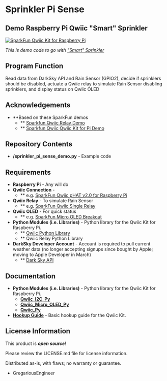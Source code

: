 Sprinkler Pi Sense
========================================
Demo Raspberry Pi Qwiic "Smart" Sprinkler
----------------

[![SparkFun Qwiic Kit for Raspberry Pi](https://cdn.sparkfun.com//assets/parts/1/5/7/6/5/16841-SparkFun_Qwiic_Starter_Kit_for_Raspberry_Pi-02.jpg)](https://www.sparkfun.com/products/16841)

*This is demo code to go with* [*"Smart" Sprinkler*](https://www.gregariousengineering.com/2022/12/smart-sprinkler.html)

Program Function
---------------
Read data from DarkSky API and Rain Sensor (GPIO2), decide if sprinklers should be disabled, 
actuate a Qwiic relay to simulate Rain Sensor disabling sprinklers, and display status on Qwiic OLED

Acknowledgements
----------------
* **Based on these SparkFun demos
    * ** [Sparkfun Qwiic Relay Demo](https://github.com/sparkfun/Qwiic_Relay_Py)
    * ** [Sparkfun Qwiic Qwiic Kit for Pi Demo](https://github.com/sparkfun/Qwiic-Kit-for-Pi)

Repository Contents
-------------------
* **/sprinkler_pi_sense_demo.py** - Example code 

Requirements
--------------
* **Raspberry Pi** - Any will do
* **Qwiic Connection** - 
   * ** e.g. [SparkFun Qwiic pHAT v2.0 for Raspberry Pi](https://www.sparkfun.com/products/15945)
* **Qwiic Relay** - To simulate Rain Sensor
   * ** e.g. [SparkFun Qwiic Single Relay ](https://www.sparkfun.com/products/15093)
* **Qwiic OLED** - For quick status
   * ** e.g. [SparkFun Micro OLED Breakout](https://www.sparkfun.com/products/14532)
* **Python Modules (i.e. Libraries)** - Python library for the Qwiic Kit for Raspberry Pi.
   * ** [Qwiic Python Library](https://github.com/sparkfun/qwiic_py)
   * ** Qwiic Relay Python Library
* **DarkSky Developer Account** - Account is required to pull current weather data (no longer accepting signups since bought by Apple; moving to Apple Developer in March)
   * ** [Dark Sky API](https://darksky.net/dev)

Documentation
--------------
* **Python Modules (i.e. Libraries)** - Python library for the Qwiic Kit for Raspberry Pi.
   * **[Qwiic_I2C_Py](https://github.com/sparkfun/Qwiic_I2C_Py)**
   * **[Qwiic_Micro_OLED_Py](https://github.com/sparkfun/Qwiic_Micro_OLED_Py)**
   * **[Qwiic_Py](https://github.com/sparkfun/Qwiic_Py)**
* **[Hookup Guide](https://learn.sparkfun.com/tutorials/qwiic-kit-for-raspberry-pi-hookup-guide)** - Basic hookup guide for the Qwiic Kit.
  

License Information
-------------------

This product is _**open source**_! 

Please review the LICENSE.md file for license information. 

Distributed as-is, with flaws; no warranty or guarantee.

- GregariousEngineer

